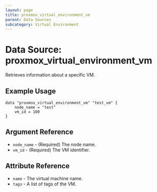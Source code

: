 ```yaml
---
layout: page
title: proxmox_virtual_environment_vm
parent: Data Sources
subcategory: Virtual Environment
---
```


# Data Source: proxmox_virtual_environment_vm

Retrieves information about a specific VM.

## Example Usage

```hcl
data "proxmox_virtual_environment_vm" "test_vm" {
    node_name = "test"
    vm_id = 100
}
```

## Argument Reference

- `node_name` - (Required) The node name.
- `vm_id` - (Required) The VM identifier.

## Attribute Reference

- `name` - The virtual machine name.
- `tags` - A list of tags of the VM.
